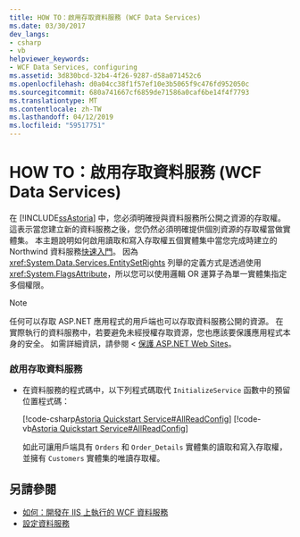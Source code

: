 ```yaml
---
title: HOW TO：啟用存取資料服務 (WCF Data Services)
ms.date: 03/30/2017
dev_langs:
- csharp
- vb
helpviewer_keywords:
- WCF Data Services, configuring
ms.assetid: 3d830bcd-32b4-4f26-9287-d58a071452c6
ms.openlocfilehash: d0a04cc38f1f57ef10e3b5065f9c476fd952050c
ms.sourcegitcommit: 680a741667cf6859de71586a0caf6be14f4f7793
ms.translationtype: MT
ms.contentlocale: zh-TW
ms.lasthandoff: 04/12/2019
ms.locfileid: "59517751"
---
```

# <a name="how-to-enable-access-to-the-data-service-wcf-data-services"></a>HOW TO：啟用存取資料服務 (WCF Data Services)
在 [!INCLUDE[ssAstoria](../../../../includes/ssastoria-md.md)] 中，您必須明確授與資料服務所公開之資源的存取權。 這表示當您建立新的資料服務之後，您仍然必須明確提供個別資源的存取權當做實體集。 本主題說明如何啟用讀取和寫入存取權五個實體集中當您完成時建立的 Northwind 資料服務[快速入門](../../../../docs/framework/data/wcf/quickstart-wcf-data-services.md)。 因為 <xref:System.Data.Services.EntitySetRights> 列舉的定義方式是透過使用 <xref:System.FlagsAttribute>，所以您可以使用邏輯 OR 運算子為單一實體集指定多個權限。  
  
> [!NOTE]
>  任何可以存取 ASP.NET 應用程式的用戶端也可以存取資料服務公開的資源。 在實際執行的資料服務中，若要避免未經授權存取資源，您也應該要保護應用程式本身的安全。 如需詳細資訊，請參閱 <<c0> [ 保護 ASP.NET Web Sites](https://docs.microsoft.com/previous-versions/aspnet/91f66yxt(v=vs.100))。  
  
### <a name="to-enable-access-to-the-data-service"></a>啟用存取資料服務  
  
-   在資料服務的程式碼中，以下列程式碼取代 `InitializeService` 函數中的預留位置程式碼：  
  
     [!code-csharp[Astoria Quickstart Service#AllReadConfig](../../../../samples/snippets/csharp/VS_Snippets_Misc/astoria_quickstart_service/cs/northwind.svc.cs#allreadconfig)]
     [!code-vb[Astoria Quickstart Service#AllReadConfig](../../../../samples/snippets/visualbasic/VS_Snippets_Misc/astoria_quickstart_service/vb/northwind.svc.vb#allreadconfig)]  
  
     如此可讓用戶端具有 `Orders` 和 `Order_Details` 實體集的讀取和寫入存取權，並擁有 `Customers` 實體集的唯讀存取權。  
  
## <a name="see-also"></a>另請參閱

- [如何：開發在 IIS 上執行的 WCF 資料服務](../../../../docs/framework/data/wcf/how-to-develop-a-wcf-data-service-running-on-iis.md)
- [設定資料服務](../../../../docs/framework/data/wcf/configuring-the-data-service-wcf-data-services.md)
